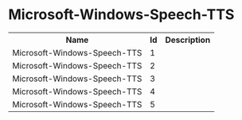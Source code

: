 # Microsoft-Windows-Speech-TTS

<table>
<colgroup><col/><col/><col/></colgroup>
<tr><th>Name</th><th>Id</th><th>Description</th></tr>
<tr><td>Microsoft-Windows-Speech-TTS</td><td>1</td><td></td></tr>
<tr><td>Microsoft-Windows-Speech-TTS</td><td>2</td><td></td></tr>
<tr><td>Microsoft-Windows-Speech-TTS</td><td>3</td><td></td></tr>
<tr><td>Microsoft-Windows-Speech-TTS</td><td>4</td><td></td></tr>
<tr><td>Microsoft-Windows-Speech-TTS</td><td>5</td><td></td></tr>
</table>
